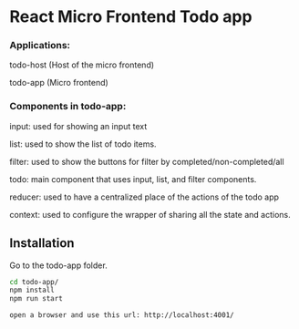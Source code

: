 # React Micro Frontend Todo app

### Applications:

todo-host (Host of the micro frontend)

todo-app (Micro frontend)

###  Components in todo-app:

input: used for showing an input text

list: used to show the list of todo items.

filter: used to show the buttons for filter by completed/non-completed/all

todo: main component that uses input, list, and filter components.

reducer: used to have a centralized place of the actions of the todo app

context: used to configure the wrapper of sharing all the state and actions.




## Installation

Go to the todo-app folder.

```bash
cd todo-app/
npm install
npm run start

open a browser and use this url: http://localhost:4001/
```

